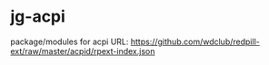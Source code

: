 # jg-acpi

package/modules for acpi 
URL: https://github.com/wdclub/redpill-ext/raw/master/acpid/rpext-index.json


